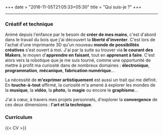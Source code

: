 +++
date = "2016-11-05T21:05:33+05:30"
title = "Qui suis-je ?"
+++

---

### Créatif et technique

Animé depuis l'enfance par le besoin de **créer de mes mains**, c'est d'abord dans le travail du bois que j'ai découvert la **liberté d'inventer**. C'est lors de l'achat d'une imprimante 3D qu'un nouveau **monde de possibilités créatives** s'est ouvert à moi. J'ai par la suite su trouver via **le courant des Makers**, le moyen d'**apprendre en faisant**, tout en **apprenant à faire**. C'est alors vers la robotique que je me suis tourné, comme une opportunité de mettre à profit ma curiosité dans de nombreux domaines : **électronique**, **programmation**, **mécanique**, **fabrication numérique**...

La nécessité de **m'exprimer artistiquement** est aussi un trait qui me définit. En **touche-à-tout** affirmé, la curiosité m'a amené à explorer les mondes de la **musique**, la **vidéo**, la **photo**, la **magie** ou encore le **graphisme**...

J'ai à cœur, à travers mes projets personnels, d'explorer la **convergence** de ces deux dimensions : **l'art et la technique**.

### Curriculum

{{< CV >}}
